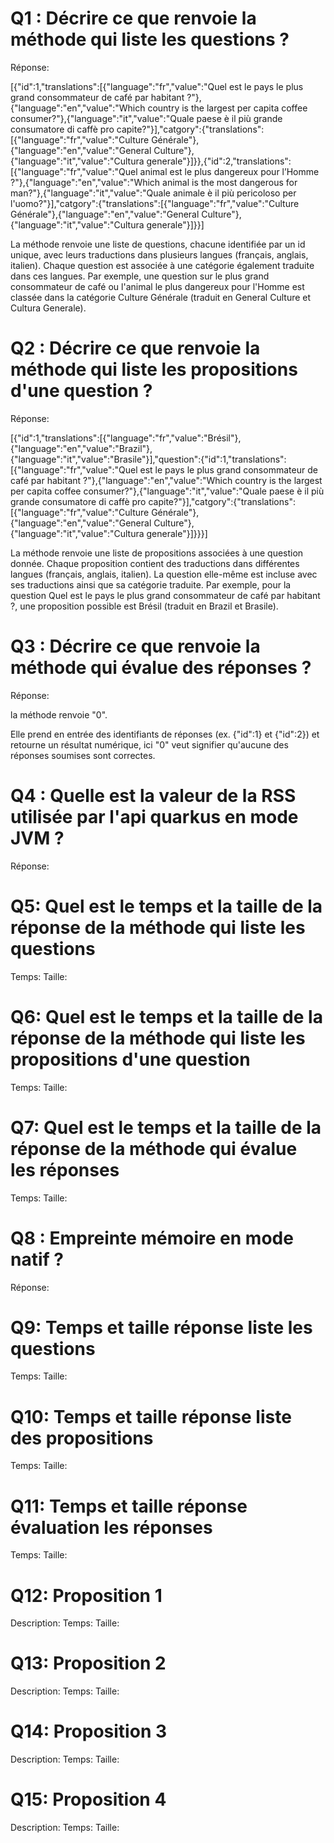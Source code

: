 # Q1 : Décrire ce que renvoie la méthode qui liste les questions ?
Réponse:

[{"id":1,"translations":[{"language":"fr","value":"Quel est le pays le plus grand consommateur de café par habitant ?"},{"language":"en","value":"Which country is the largest per capita coffee consumer?"},{"language":"it","value":"Quale paese è il più grande consumatore di caffè pro capite?"}],"catgory":{"translations":[{"language":"fr","value":"Culture Générale"},{"language":"en","value":"General Culture"},{"language":"it","value":"Cultura generale"}]}},{"id":2,"translations":[{"language":"fr","value":"Quel animal est le plus dangereux pour l’Homme ?"},{"language":"en","value":"Which animal is the most dangerous for man?"},{"language":"it","value":"Quale animale è il più pericoloso per l'uomo?"}],"catgory":{"translations":[{"language":"fr","value":"Culture Générale"},{"language":"en","value":"General Culture"},{"language":"it","value":"Cultura generale"}]}}]

La méthode renvoie une liste de questions, chacune identifiée par un id unique, avec leurs traductions dans plusieurs langues (français, anglais, italien). Chaque question est associée à une catégorie également traduite dans ces langues. Par exemple, une question sur le plus grand consommateur de café ou l'animal le plus dangereux pour l'Homme est classée dans la catégorie Culture Générale (traduit en General Culture et Cultura Generale).

# Q2 : Décrire ce que renvoie la méthode qui liste les propositions d'une question ?
Réponse:

[{"id":1,"translations":[{"language":"fr","value":"Brésil"},{"language":"en","value":"Brazil"},{"language":"it","value":"Brasile"}],"question":{"id":1,"translations":[{"language":"fr","value":"Quel est le pays le plus grand consommateur de café par habitant ?"},{"language":"en","value":"Which country is the largest per capita coffee consumer?"},{"language":"it","value":"Quale paese è il più grande consumatore di caffè pro capite?"}],"catgory":{"translations":[{"language":"fr","value":"Culture Générale"},{"language":"en","value":"General Culture"},{"language":"it","value":"Cultura generale"}]}}}]

La méthode renvoie une liste de propositions associées à une question donnée. Chaque proposition contient des traductions dans différentes langues (français, anglais, italien). La question elle-même est incluse avec ses traductions ainsi que sa catégorie traduite. Par exemple, pour la question Quel est le pays le plus grand consommateur de café par habitant ?, une proposition possible est Brésil (traduit en Brazil et Brasile).

# Q3 : Décrire ce que renvoie la méthode qui évalue des réponses ?
Réponse:

la méthode renvoie "0".

Elle prend en entrée des identifiants de réponses (ex. {"id":1} et {"id":2}) et retourne un résultat numérique, ici "0" veut signifier qu'aucune des réponses soumises sont correctes.

# Q4 : Quelle est la valeur de la RSS utilisée par l'api quarkus en mode JVM ?
Réponse:



# Q5: Quel est le temps et la taille de la réponse  de la méthode qui liste les questions
Temps:
Taille:

# Q6: Quel est le temps et la taille de la réponse  de la méthode qui liste les propositions d'une question
Temps:
Taille:

# Q7: Quel est le temps et la taille de la réponse  de la méthode qui évalue les réponses
Temps:
Taille:

# Q8 : Empreinte mémoire en mode natif ?
Réponse:

# Q9: Temps et  taille  réponse   liste les questions
Temps:
Taille:

# Q10: Temps et  taille  réponse  liste des propositions
Temps:
Taille:

# Q11: Temps et  taille  réponse  évaluation les réponses
Temps:
Taille:

# Q12:  Proposition 1
Description:
Temps:
Taille:

# Q13:  Proposition 2
Description:
Temps:
Taille:

# Q14:  Proposition 3
Description:
Temps:
Taille:

# Q15:  Proposition 4
Description:
Temps:
Taille: